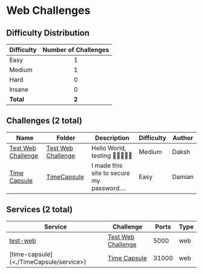 
# Web Challenges

## Difficulty Distribution
| Difficulty | Number of Challenges |
|------------|:--------------------:|
| Easy | 1 |
| Medium | 1 |
| Hard | 0 |
| Insane | 0 |
| **Total** | **2** |

## Challenges (2 total)
| Name | Folder | Description | Difficulty | Author |
|------|--------|-------------|------------|--------|
| [Test Web Challenge](<./Test Web Challenge>) | [Test Web Challenge](<./Test Web Challenge>) | Hello World, testing  | Medium | Daksh |
| [Time Capsule](<./TimeCapsule>) | [TimeCapsule](<./TimeCapsule>) | I made this site to secure my password.... | Easy | Damian |

## Services (2 total)
| Service | Challenge | Ports | Type |
|---------|-----------|-------|------|
| [test-web](<./Test Web Challenge/service\service>) | [Test Web Challenge](<./Test Web Challenge>) | 5000 | web |
| [time-capsule](<./TimeCapsule/service\>) | [Time Capsule](<./TimeCapsule>) | 31000 | web |

